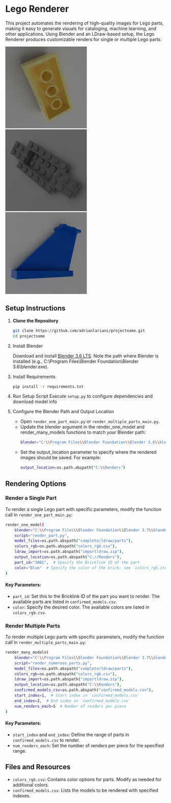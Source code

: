 # Lego Renderer

This project automates the rendering of high-quality images for Lego parts, making it easy to generate visuals for cataloging, machine learning, and other applications. Using Blender and an LDraw-based setup, the Lego Renderer produces customizable renders for single or multiple Lego parts.

![Lego Part Example 1](./assets/3001.jpg)
![Lego Part Example 2](./assets/30029.jpg)
![Lego Part Example 2](./assets/2340.jpg)

## Setup Instructions

1. **Clone the Repository**
   ```bash
   git clone https://github.com/adrianlariani/projectname.git
   cd projectname

2. Install Blender

    Download and install [Blender 3.6 LTS](https://www.blender.org/download/lts/3-6/).
    Note the path where Blender is installed (e.g., C:\Program Files\Blender Foundation\Blender 3.6\blender.exe).
   
4. Install Requirements
   ```bash
   pip install -r requirements.txt
   ```

6. Run Setup Script
    Execute ```setup.py``` to configure dependencies and download model info

7. Configure the Blender Path and Output Location

   - Open ```render_one_part_main.py``` or ```render_multiple_parts_main.py```.
   - Update the blender argument in the render_one_model and render_many_models functions to match your Blender path:
     ```bash
     blender="C:\\Program Files\\Blender Foundation\\Blender 3.6\\blender.exe"
     ```
   - Set the output_location parameter to specify where the rendered images should be saved. For example:
     ```bash
     output_location=os.path.abspath("C:\\Renders")
     ```

## Rendering Options
### Render a Single Part

To render a single Lego part with specific parameters, modify the function call in ```render_one_part_main.py```:
```bash
render_one_model(
    blender="C:\\Program Files\\Blender Foundation\\Blender 3.7\\blender.exe",
    script="render_part.py",
    model_files=os.path.abspath("complete/ldraw/parts"),
    colors_rgb=os.path.abspath("colors_rgb.csv"),
    ldraw_import=os.path.abspath("importldraw.zip"),
    output_location=os.path.abspath("C://Renders"),
    part_id="3001",  # Specify the Bricklink ID of the part
    color="Blue"  # Specify the color of the brick; see `colors_rgb.csv` for available options
)
```
#### Key Parameters:
- ```part_id```: Set this to the Bricklink ID of the part you want to render. The available parts are listed in ```confirmed_models.csv```.
- ```color```: Specify the desired color. The available colors are listed in ```colors_rgb.csv```.

### Render Multiple Parts
To render multiple Lego parts with specific parameters, modify the function call in ```render_multiple_parts_main.py```:
```bash
render_many_models(
    blender="C:\\Program Files\\Blender Foundation\\Blender 3.7\\blender.exe",
    script="render_numerous_parts.py",
    model_files=os.path.abspath("complete/ldraw/parts"),
    colors_rgb=os.path.abspath("colors_rgb.csv"),
    ldraw_import=os.path.abspath("importldraw.zip"),
    output_location=os.path.abspath("C:\\Renders"),
    confirmed_models_csv=os.path.abspath("confirmed_models.csv"),
    start_index=1,  # Start index in `confirmed_models.csv`
    end_index=2,  # End index in `confirmed_models.csv`
    num_renders_each=5  # Number of renders per piece
)
```
#### Key Parameters:
- ```start_index``` and ```end_index```: Define the range of parts in ```confirmed_models.csv``` to render.
- ```num_renders_each```: Set the number of renders per piece for the specified range.

## Files and Resources
- ```colors_rgb.csv```: Contains color options for parts. Modify as needed for additional colors.
- ```confirmed_models.csv```: Lists the models to be rendered with specified indexes.
